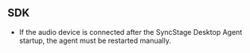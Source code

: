 ## SDK
* If the audio device is connected after the SyncStage Desktop Agent startup, the agent must be restarted manually.
